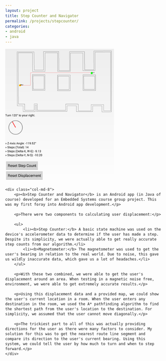 ```yaml
---
layout: project
title: Step Counter and Navigator
permalink: /projects/stepcounter/
categories:
- android
- java
---
```


<div class="row">
    <div class="col-md-4">
        <img src="/images/stepcounter.png" width="350px" title="Keypress Parade" alt="Keypress Parade"/>
    </div>

    <div class="col-md-8">
        <p><b>Step Counter and Navigator</b> is an Android app (in Java of course) developed for an Embedded Systems course group project. This was my first foray into Android app development.</p>

        <p>There were two components to calculating user displacement:</p>

        <ul>
            <li><b>Step Counter:</b> A basic state machine was used on the device's accelerometer data to determine if the user has made a step. Despite its simplicity, we were actually able to get really accurate step counts from our algorithm.</li>
            <li><b>Magnetometer:</b> The magnetometer was used to get the user's bearing in relation to the real world. Due to noise, this gave us wildly inaccurate data, which gave us a lot of headaches.</li>
        </ul>

        <p>With these two combined, we were able to get the user's displacement around an area. When testing in a magnetic noise free, environment, we were able to get extremely accurate results.</p>

        <p>Using this displacement data and a provided map, we could show the user's current location in a room. When the user enters any destination in the room, we used the A* pathfinding algorithm to find the shortest path from the user's location to the destination. For simplicity, we assumed that the user cannot move diagonally.</p>

        <p>The trickiest part to all of this was actually providing directions for the user as there were many factors to consider. My solution for this was to get the nearest route line segment and compare its direction to the user's current bearing. Using this system, we could tell the user by how much to turn and when to step forward.</p>
    </div>
</div>